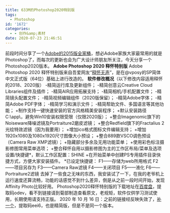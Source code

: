 ```yaml
---
title: 633M的Photoshop2020特别版
tags:
  - Photoshop
id: '1672'
categories:
  - - 创作&amp;素材
date: 2020-07-23 21:46:51
---
```


前段时间分享了一个[Adobe的2015版全家桶](https://www.jubuzz.com/geek/office-work/1643.html)，想必Adobe家族大家最常用的就是Photoshop了，而每次的更新也会为广大设计师朋友所关注，今天分享一个Photoshop2020版本。 **Adobe Photoshop 2020 释怀特别版** Adobe Photoshop 2020 释怀特别版来自吾爱网友“[释怀无声](https://www.52pojie.cn/thread-1221631-1-1.html)”，是在@vposy的SP简体中文正式版（64位）基础上进行改造的。 **软件修改概况**（以下修改内容适用释怀的2018、2020版） -精简运行库及更新组件； -精简创意云Creative Cloud Libraries组件及插件； -精简AIR应用拓展支持； -精简相机/手机配置文件； -精简镜头配置文件； -精简视频编辑组件（2020版保留）； -精简Adobe字体； -精简Adobe PDF字体； -精简学习和演示文件； -精简帮助文件、多国语言等其他功能； +制作支持一键快速安装的官方风格精美安装程序； +默认安装路径C:\\app\\，避免Win10安装权限受限（仅限2020版）； +整合Imagenomic旗下的Noiseware降噪滤镜及Portraiture2磨皮滤镜； +整合Redfield旗下的Fractalius 2光绘特效滤镜（因为我要用）； +增加ico格式图标文件编辑支持； +增加1920x1080及1080x1920尺寸图像大小预设； +整合889款VSCO调色预设（Camera Raw XMP滤镜）； +隐藏部分多余及无用功能菜单； +使用彩色标注摄影修图常用菜单选项； +整合释怀自用以摄影修图为主的工作区布局/菜单及选项设置/快捷键\*，默认工作区配置：SHINE +在开始菜单中创建PS专用插件目录快捷方式，方便大家安装插件。 \*已设定快捷键： F1——存储为web所用格式 F2——项目另存为 F3——Camera Raw滤镜 F4——关闭项目 F5——液化 F6——Portraiture2滤镜 去掉了一些食之无味的东西，我安装试了一下，在我的老爷机上运行速度还算流畅，功能的话感觉不到什么差异，倒是从之前一段时间开始，发现Affinity Photo比较好用。 Photoshop2020释怀特别版的下载地址在[百度盘](https://pan.baidu.com/s/1RFvlWExWk82-EJ_KhxzU7A#odev)，提取码odev，看不到链接请到菊部制造查看原文，老规矩，软件仅供学习测试使用，长期使用请支持正版。 2020 年 10 月 16 日：之前的链接经反映失效了，[补一个](https://cloud.189.cn/t/buYFra2aIn2q)，提取码eei6，也是精简版，但是不是同一个版本。